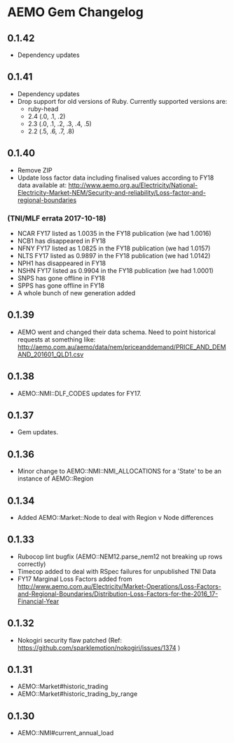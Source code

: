 # AEMO Gem Changelog

## 0.1.42

* Dependency updates

## 0.1.41

* Dependency updates
* Drop support for old versions of Ruby. Currently supported versions are:
  * ruby-head
  * 2.4 (.0, .1, .2)
  * 2.3 (.0, .1, .2, .3, .4, .5)
  * 2.2 (.5, .6, .7, .8)

## 0.1.40

* Remove ZIP
* Update loss factor data including finalised values according to FY18 data
  available at:
  http://www.aemo.org.au/Electricity/National-Electricity-Market-NEM/Security-and-reliability/Loss-factor-and-regional-boundaries

### (TNI/MLF errata 2017-10-18)

* NCAR FY17 listed as 1.0035 in the FY18 publication (we had 1.0016)
* NCB1 has disappeared in FY18
* NFNY FY17 listed as 1.0825 in the FY18 publication (we had 1.0157)
* NLTS FY17 listed as 0.9897 in the FY18 publication (we had 1.0142)
* NPH1 has disappeared in FY18
* NSHN FY17 listed as 0.9904 in the FY18 publication (we had 1.0001)
* SNPS has gone offline in FY18
* SPPS has gone offline in FY18
* A whole bunch of new generation added

## 0.1.39

* AEMO went and changed their data schema. Need to point historical requests
at something like:
http://aemo.com.au/aemo/data/nem/priceanddemand/PRICE_AND_DEMAND_201601_QLD1.csv

## 0.1.38

* AEMO::NMI::DLF_CODES updates for FY17.

## 0.1.37

* Gem updates.

## 0.1.36

* Minor change to AEMO::NMI::NMI_ALLOCATIONS for a 'State' to be an instance of AEMO::Region

## 0.1.34

* Added AEMO::Market::Node to deal with Region v Node differences

## 0.1.33

* Rubocop lint bugfix (AEMO::NEM12.parse_nem12 not breaking up rows correctly)
* Timecop added to deal with RSpec failures for unpublished TNI Data
* FY17 Marginal Loss Factors added from http://www.aemo.com.au/Electricity/Market-Operations/Loss-Factors-and-Regional-Boundaries/Distribution-Loss-Factors-for-the-2016_17-Financial-Year

## 0.1.32

* Nokogiri security flaw patched (Ref: https://github.com/sparklemotion/nokogiri/issues/1374 )

## 0.1.31

* AEMO::Market#historic_trading
* AEMO::Market#historic_trading_by_range

## 0.1.30

* AEMO::NMI#current_annual_load
